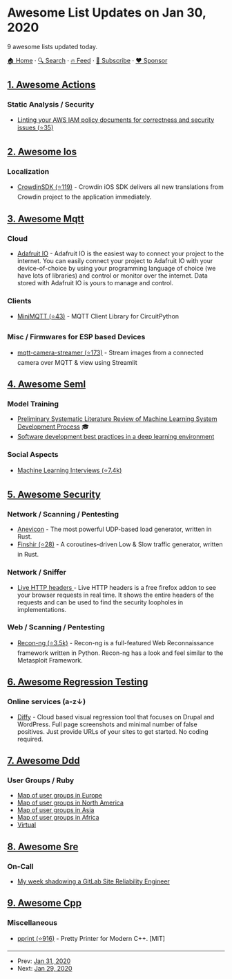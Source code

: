 # Awesome List Updates on Jan 30, 2020

9 awesome lists updated today.

[🏠 Home](/README.md) · [🔍 Search](https://www.trackawesomelist.com/search/) · [🔥 Feed](https://www.trackawesomelist.com/rss.xml) · [📮 Subscribe](https://trackawesomelist.us17.list-manage.com/subscribe?u=d2f0117aa829c83a63ec63c2f&id=36a103854c) · [❤️  Sponsor](https://github.com/sponsors/theowenyoung)



## [1. Awesome Actions](/content/sdras/awesome-actions/README.md)

### Static Analysis / Security

*   [Linting your AWS IAM policy documents for correctness and security issues (⭐35)](https://github.com/xen0l/iam-lint)

## [2. Awesome Ios](/content/vsouza/awesome-ios/README.md)

### Localization

*   [CrowdinSDK (⭐119)](https://github.com/crowdin/mobile-sdk-ios) - Crowdin iOS SDK delivers all new translations from Crowdin project to the application immediately.

## [3. Awesome Mqtt](/content/hobbyquaker/awesome-mqtt/README.md)

### Cloud

*   [Adafruit IO](https://io.adafruit.com) - Adafruit IO is the easiest way to connect your project to the internet. You can easily connect your project to Adafruit IO with your device-of-choice by using your programming language of choice (we have lots of libraries) and control or monitor over the internet. Data stored with Adafruit IO is yours to manage and control.

### Clients

*   [MiniMQTT (⭐43)](https://github.com/adafruit/Adafruit_CircuitPython_MiniMQTT) - MQTT Client Library for CircuitPython

### Misc / Firmwares for ESP based Devices

*   [mqtt-camera-streamer (⭐173)](https://github.com/robmarkcole/mqtt-camera-streamer) - Stream images from a connected camera over MQTT & view using Streamlit

## [4. Awesome Seml](/content/SE-ML/awesome-seml/README.md)

### Model Training

*   [Preliminary Systematic Literature Review of Machine Learning System Development Process](https://arxiv.org/abs/1910.05528) 🎓
*   [Software development best practices in a deep learning environment](https://towardsdatascience.com/software-development-best-practices-in-a-deep-learning-environment-a1769e9859b1)

### Social Aspects

*   [Machine Learning Interviews (⭐7.4k)](https://github.com/chiphuyen/machine-learning-systems-design/blob/master/build/build1/consolidated.pdf)

## [5. Awesome Security](/content/sbilly/awesome-security/README.md)

### Network / Scanning / Pentesting

*   [Anevicon](https://github.com/rozgo/anevicon) - The most powerful UDP-based load generator, written in Rust.
*   [Finshir (⭐28)](https://github.com/isgasho/finshir) - A coroutines-driven Low & Slow traffic generator, written in Rust.

### Network / Sniffer

*   [Live HTTP headers ](https://addons.mozilla.org/en-US/firefox/addon/http-header-live/) - Live HTTP headers is a free firefox addon to see your browser requests in real time. It shows the entire headers of the requests and can be used to find the security loopholes in implementations.

### Web / Scanning / Pentesting

*   [Recon-ng (⭐3.5k)](https://github.com/lanmaster53/recon-ng) - Recon-ng is a full-featured Web Reconnaissance framework written in Python. Recon-ng has a look and feel similar to the Metasploit Framework.

## [6. Awesome Regression Testing](/content/mojoaxel/awesome-regression-testing/README.md)

### Online services (a-z↓)

*   [Diffy](https://diffy.website) - Cloud based visual regression tool that focuses on Drupal and WordPress. Full page screenshots and minimal number of false positives. Just provide URLs of your sites to get started. No coding required.

## [7. Awesome Ddd](/content/heynickc/awesome-ddd/README.md)

### User Groups / Ruby

*   [Map of user groups in Europe](https://datawrapper.dwcdn.net/9FNZI/)
*   [Map of user groups in North America](https://datawrapper.dwcdn.net/nbZkd/)
*   [Map of user groups in Asia](https://datawrapper.dwcdn.net/oin66/)
*   [Map of user groups in Africa](https://datawrapper.dwcdn.net/yaEOa/)
*   [Virtual](https://virtualddd.com/)

## [8. Awesome Sre](/content/dastergon/awesome-sre/README.md)

### On-Call

*   [My week shadowing a GitLab Site Reliability Engineer](https://about.gitlab.com/blog/2019/12/16/sre-shadow/)

## [9. Awesome Cpp](/content/fffaraz/awesome-cpp/README.md)

### Miscellaneous

*   [pprint (⭐916)](https://github.com/p-ranav/pprint) - Pretty Printer for Modern C++. \[MIT]

---

- Prev: [Jan 31, 2020](/content/2020/01/31/README.md)
- Next: [Jan 29, 2020](/content/2020/01/29/README.md)
